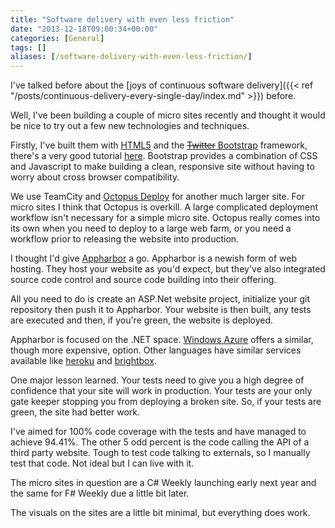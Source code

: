 ```yaml
---
title: "Software delivery with even less friction"
date: "2013-12-18T09:00:34+00:00"
categories: [General]
tags: []
aliases: [/software-delivery-with-even-less-friction/]
---
```


I've talked before about the [joys of continuous software delivery]({{< ref "/posts/continuous-delivery-every-single-day/index.md" >}}) before.

Well, I've been building a couple of micro sites recently and thought it would be nice to try out a few new technologies and techniques.

Firstly, I've built them with [HTML5](https://en.wikipedia.org/wiki/HTML5) and the [~~Twitter~~ Bootstrap](http://getbootstrap.com/) framework, there's a very good tutorial [here](http://www.w3resource.com/twitter-bootstrap/tutorial.php). Bootstrap provides a combination of CSS and Javascript to make building a clean, responsive site without having to worry about cross browser compatibility.

We use TeamCity and [Octopus Deploy](http://octopusdeploy.com/) for another much larger site. For micro sites I think that Octopus is overkill. A large complicated deployment workflow isn't necessary for a simple micro site. Octopus really comes into its own when you need to deploy to a large web farm, or you need a workflow prior to releasing the website into production.

I thought I'd give [Appharbor](http://appharbor.com/) a go. Appharbor is a newish form of web hosting. They host your website as you'd expect, but they've also integrated source code control and source code building into their offering.

All you need to do is create an ASP.Net website project, initialize your git repository then push it to Appharbor. Your website is then built, any tests are executed and then, if you're green, the website is deployed.

Appharbor is focused on the .NET space. [Windows Azure](http://www.windowsazure.com/) offers a similar, though more expensive, option. Other languages have similar services available like [heroku](https://www.heroku.com/) and [brightbox](http://www.brightbox.co.uk/).

One major lesson learned. Your tests need to give you a high degree of confidence that your site will work in production. Your tests are your only gate keeper stopping you from deploying a broken site. So, if your tests are green, the site had better work.

I've aimed for 100% code coverage with the tests and have managed to achieve 94.41%. The other 5 odd percent is the code calling the API of a third party website. Tough to test code talking to externals, so I manually test that code. Not ideal but I can live with it.

The micro sites in question are a C# Weekly launching early next year and the same for F# Weekly due a little bit later.

The visuals on the sites are a little bit minimal, but everything does work.

